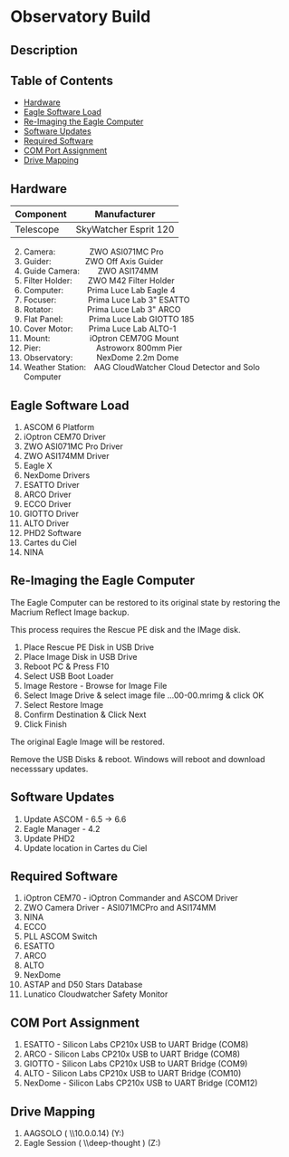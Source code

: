 # Observatory Build

## Description

## Table of Contents
* [Hardware](#hardware)
* [Eagle Software Load](#eagle-software-load)
* [Re-Imaging the Eagle Computer](#re-imaging-the-eagle-computer)
* [Software Updates](#software-updates)
* [Required Software](#required-software)
* [COM Port Assignment](#com-port-assignment)
* [Drive Mapping](#drive-mapping)

## Hardware

| Component | Manufacturer          |
| --------- | ----------------------|
| Telescope | SkyWatcher Esprit 120 |


2. Camera:&emsp;&emsp;&emsp;&emsp; ZWO ASI071MC Pro
3. Guider:&emsp;&emsp;&emsp;&emsp; ZWO Off Axis Guider
4. Guide Camera:&emsp;&emsp; ZWO ASI174MM
5. Filter Holder:&emsp;&emsp;ZWO M42 Filter Holder
6. Computer:&emsp;&emsp;&emsp;Prima Luce Lab Eagle 4
7. Focuser:&emsp;&emsp;&emsp;&emsp;Prima Luce Lab 3" ESATTO
8. Rotator:&emsp;&emsp;&emsp;&emsp; Prima Luce Lab 3" ARCO
9. Flat Panel:&emsp;&emsp;&emsp; Prima Luce Lab GIOTTO 185
10. Cover Motor:&emsp;&emsp;Prima Luce Lab ALTO-1
11. Mount:&emsp;&emsp;&emsp;&emsp;&emsp;iOptron CEM70G Mount
12. Pier:&emsp;&emsp;&emsp;&emsp;&emsp;&emsp;&emsp;Astroworx 800mm Pier
13. Observatory:&emsp;&emsp;&emsp;NexDome 2.2m Dome
14. Weather Station:&emsp;AAG CloudWatcher Cloud Detector and Solo Computer



## Eagle Software Load

1. ASCOM 6 Platform
2. iOptron CEM70 Driver
3. ZWO ASI071MC Pro Driver
4. ZWO ASI174MM Driver
5. Eagle X
6. NexDome Drivers
7. ESATTO Driver
8. ARCO Driver
9. ECCO Driver
10. GIOTTO Driver
11. ALTO Driver
12. PHD2 Software
13. Cartes du Ciel
14. NINA

## Re-Imaging the Eagle Computer

The Eagle Computer can be restored to its original state by restoring the Macrium Reflect Image backup.

This process requires the Rescue PE disk and the IMage disk.

1. Place Rescue PE Disk in USB Drive
2. Place Image Disk in USB Drive
3. Reboot PC & Press F10
4. Select USB Boot Loader
5. Image Restore - Browse for Image File
6. Select Image Drive & select image file ...00-00.mrimg & click OK
7. Select Restore Image
8. Confirm Destination  & Click Next
9. Click Finish

The original Eagle Image will be restored.

Remove the USB Disks & reboot. Windows will reboot and download necesssary updates.

## Software Updates

1. Update ASCOM - 6.5 -> 6.6
2. Eagle Manager - 4.2
3. Update PHD2
4. Update location in Cartes du Ciel

## Required Software 

1. iOptron CEM70 - iOptron Commander and ASCOM Driver
2. ZWO Camera Driver - ASI071MCPro and ASI174MM
3. NINA
4. ECCO
5. PLL ASCOM Switch
6. ESATTO
7. ARCO
9. ALTO
7. NexDome
8. ASTAP and D50 Stars Database
9. Lunatico Cloudwatcher Safety Monitor

## COM Port Assignment

1. ESATTO - Silicon Labs CP210x USB to UART Bridge (COM8)
2. ARCO - Silicon Labs CP210x USB to UART Bridge (COM8)
3. GIOTTO - Silicon Labs CP210x USB to UART Bridge (COM9)
4. ALTO - Silicon Labs CP210x USB to UART Bridge (COM10)
5. NexDome - Silicon Labs CP210x USB to UART Bridge (COM12)

## Drive Mapping

1. AAGSOLO ( \\\\10.0.0.14) (Y:)
2. Eagle Session ( \\\\deep-thought ) (Z:)




